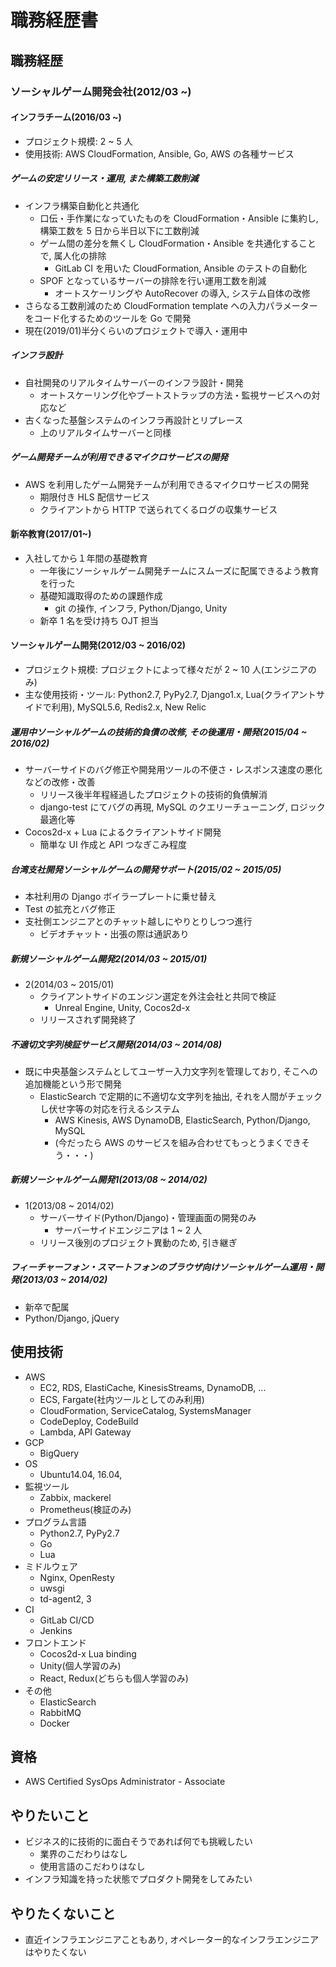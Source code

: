 # 職務経歴書

## 職務経歴

### ソーシャルゲーム開発会社(2012/03 ~)

#### インフラチーム(2016/03 ~)

- プロジェクト規模: 2 ~ 5 人
- 使用技術: AWS CloudFormation, Ansible, Go, AWS の各種サービス

##### ゲームの安定リリース・運用, また構築工数削減

- インフラ構築自動化と共通化
  - 口伝・手作業になっていたものを CloudFormation・Ansible に集約し, 構築工数を 5 日から半日以下に工数削減
  - ゲーム間の差分を無くし CloudFormation・Ansible を共通化することで, 属人化の排除
    - GitLab CI を用いた CloudFormation, Ansible のテストの自動化
  - SPOF となっているサーバーの排除を行い運用工数を削減
    - オートスケーリングや AutoRecover の導入, システム自体の改修
- さらなる工数削減のため CloudFormation template への入力パラメーターをコード化するためのツールを Go で開発
- 現在(2019/01)半分くらいのプロジェクトで導入・運用中

##### インフラ設計

- 自社開発のリアルタイムサーバーのインフラ設計・開発
  - オートスケーリング化やブートストラップの方法・監視サービスへの対応など
- 古くなった基盤システムのインフラ再設計とリプレース
  - 上のリアルタイムサーバーと同様

##### ゲーム開発チームが利用できるマイクロサービスの開発

- AWS を利用したゲーム開発チームが利用できるマイクロサービスの開発
  - 期限付き HLS 配信サービス
  - クライアントから HTTP で送られてくるログの収集サービス

#### 新卒教育(2017/01~)

- 入社してから１年間の基礎教育
  - 一年後にソーシャルゲーム開発チームにスムーズに配属できるよう教育を行った
  - 基礎知識取得のための課題作成
    - git の操作, インフラ, Python/Django, Unity
  - 新卒 1 名を受け持ち OJT 担当

#### ソーシャルゲーム開発(2012/03 ~ 2016/02)

- プロジェクト規模: プロジェクトによって様々だが 2 ~ 10 人(エンジニアのみ)
- 主な使用技術・ツール: Python2.7, PyPy2.7, Django1.x, Lua(クライアントサイドで利用), MySQL5.6, Redis2.x, New Relic

##### 運用中ソーシャルゲームの技術的負債の改修, その後運用・開発(2015/04 ~ 2016/02)

- サーバーサイドのバグ修正や開発用ツールの不便さ・レスポンス速度の悪化などの改修・改善
  - リリース後半年程経過したプロジェクトの技術的負債解消
  - django-test にてバグの再現, MySQL のクエリーチューニング, ロジック最適化等
- Cocos2d-x + Lua によるクライアントサイド開発
  - 簡単な UI 作成と API つなぎこみ程度

##### 台湾支社開発ソーシャルゲームの開発サポート(2015/02 ~ 2015/05)
  - 本社利用の Django ボイラープレートに乗せ替え
  - Test の拡充とバグ修正
  - 支社側エンジニアとのチャット越しにやりとりしつつ進行
    - ビデオチャット・出張の際は通訳あり

##### 新規ソーシャルゲーム開発2(2014/03 ~ 2015/01)
  - 2(2014/03 ~ 2015/01)
    - クライアントサイドのエンジン選定を外注会社と共同で検証
      - Unreal Engine, Unity, Cocos2d-x
    - リリースされず開発終了

##### 不適切文字列検証サービス開発(2014/03 ~ 2014/08)
  - 既に中央基盤システムとしてユーザー入力文字列を管理しており, そこへの追加機能という形で開発
    - ElasticSearch で定期的に不適切な文字列を抽出, それを人間がチェックし伏せ字等の対応を行えるシステム
      - AWS Kinesis, AWS DynamoDB, ElasticSearch, Python/Django, MySQL 
      - (今だったら AWS のサービスを組み合わせてもっとうまくできそう・・・)

##### 新規ソーシャルゲーム開発1(2013/08 ~ 2014/02)
  - 1(2013/08 ~ 2014/02)
    - サーバーサイド(Python/Django)・管理画面の開発のみ
      - サーバーサイドエンジニアは 1 ~ 2 人
    - リリース後別のプロジェクト異動のため, 引き継ぎ

##### フィーチャーフォン・スマートフォンのブラウザ向けソーシャルゲーム運用・開発(2013/03 ~ 2014/02)
  - 新卒で配属
  - Python/Django, jQuery

## 使用技術

- AWS
  - EC2, RDS, ElastiCache, KinesisStreams, DynamoDB, ...
  - ECS, Fargate(社内ツールとしてのみ利用)
  - CloudFormation, ServiceCatalog, SystemsManager
  - CodeDeploy, CodeBuild
  - Lambda, API Gateway
- GCP
  - BigQuery
- OS
  - Ubuntu14.04, 16.04, 
- 監視ツール
  - Zabbix, mackerel
  - Prometheus(検証のみ)
- プログラム言語
  - Python2.7, PyPy2.7
  - Go
  - Lua
- ミドルウェア
  - Nginx, OpenResty
  - uwsgi
  - td-agent2, 3
- CI
  - GitLab CI/CD
  - Jenkins
- フロントエンド
  - Cocos2d-x Lua binding
  - Unity(個人学習のみ)
  - React, Redux(どちらも個人学習のみ)
- その他
  - ElasticSearch
  - RabbitMQ
  - Docker

## 資格

-	AWS Certified SysOps Administrator - Associate

## やりたいこと

- ビジネス的に技術的に面白そうであれば何でも挑戦したい
  - 業界のこだわりはなし
  - 使用言語のこだわりはなし
- インフラ知識を持った状態でプロダクト開発をしてみたい

## やりたくないこと

- 直近インフラエンジニアこともあり, オペレーター的なインフラエンジニアはやりたくない
